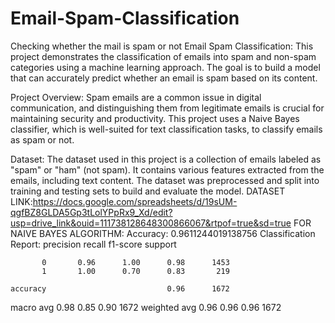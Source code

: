 # Email-Spam-Classification
Checking whether the mail is spam or not 
Email Spam Classification:
This project demonstrates the classification of emails into spam and non-spam categories using a machine learning approach. The goal is to build a model that can accurately predict whether an email is spam based on its content.

Project Overview:
Spam emails are a common issue in digital communication, and distinguishing them from legitimate emails is crucial for maintaining security and productivity. This project uses a Naive Bayes classifier, which is well-suited for text classification tasks, to classify emails as spam or not.

Dataset:
The dataset used in this project is a collection of emails labeled as "spam" or "ham" (not spam). It contains various features extracted from the emails, including text content. The dataset was preprocessed and split into training and testing sets to build and evaluate the model.
DATASET LINK:https://docs.google.com/spreadsheets/d/19sUM-qgfBZ8GLDA5Gp3tLolYPpRx9_Xd/edit?usp=drive_link&ouid=111738128648300866067&rtpof=true&sd=true
FOR NAIVE BAYES ALGORITHM:
Accuracy: 0.9611244019138756
Classification Report:
               precision    recall  f1-score   support

           0       0.96      1.00      0.98      1453
           1       1.00      0.70      0.83       219

    accuracy                           0.96      1672
   macro avg       0.98      0.85      0.90      1672
weighted avg       0.96      0.96      0.96      1672
